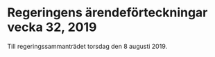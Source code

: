 # Regeringens ärendeförteckningar vecka 32, 2019

Till regeringssammanträdet torsdag den 8 augusti 2019\.
